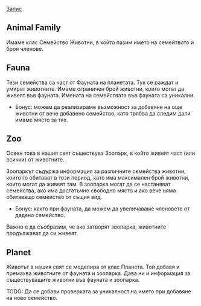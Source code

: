 [Запис](https://drive.google.com/file/d/1eQ_SBp0VQiVWEpZ0PkllJFSOfiwT5tTk/view?usp=sharing)

## Animal Family
Имаме клас Семейство Животни, в който пазим името на семейтвото и броя членове.

## Fauna
Тези семейства са част от Фауната на планетата. Тук се раждат и умират животните. Имаме ограничен брой животни, които могат да живеят във фауната.
Имената на семействата във фауната са уникални.
* Бонус: можем да реализираме възможност за добавяне на още животни от вече добавено семейство, като трябва да следим дали имаме място за тях. 

## Zoo
Освен това в нашия свят съществува Зоопарк, в който живеят част (или всички) от животните.

Зоопаркът съдържа информация за различните семейства животни, които го обитават в този период, като има максимален брой животни, които могат да живеят там.
В зоопарка могат да се настаняват семейства, ако има достатъчно свободно място и ако вече няма обитаващо семейство от същия вид.
* Бонус: както при фауната, да можем да увеличаваме членовете от дадено семейство. 

Важно е да съобразим, че ако затворят зоопарка, животните продължават да си живеят.

## Planet
Животът в нашия свят се моделира от клас Планета. Той добавя и премахва животните от фауната и зоопарка. 
Дава ни и информация за съществуващите животни във фауната и зоопарка.


TODO: Да се добави проверката за уникалност на името при добавяне на ново семейство.
